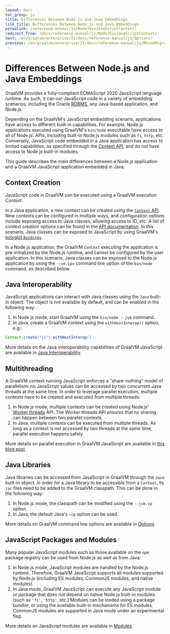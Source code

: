 ```yaml
---
layout: docs
toc_group: js
title: Differences Between Node.js and Java Embeddings
link_title: Differences Between Node.js and Java Embeddings
permalink: /reference-manual/js/NodeJSvsJavaScriptContext/
redirect_from: /docs/reference-manual/js/NodeJSvsJavaScriptContext/
next: /en/graalvm/enterprise/21/docs/reference-manual/js/Options/
previous: /en/graalvm/enterprise/21/docs/reference-manual/js/RhinoMigrationGuide/
---
```

# Differences Between Node.js and Java Embeddings

GraalVM provides a fully-compliant ECMAScript 2020 JavaScript language runtime.
As such, it can run JavaScript code in a variety of embedding scenarios, including the Oracle [RDBMS](https://www.graalvm.org/docs/examples/mle-oracle/), any Java-based application, and Node.js.

Depending on the GraalVM's JavaScript embedding scenario, applications have access to different built-in capabilities.
For example, Node.js applications executed using GraalVM's `bin/node` executable have access to all of Node.js' APIs, including built-in Node.js modules such as `fs`, `http`, etc.
Conversely, JavaScript code embedded in a Java application has access to limited capabilities, as specified through the [Context API](https://www.graalvm.org/reference-manual/embed-languages/#compile-and-run-a-polyglot-application), and do not have access to Node.js built-in modules.

This guide describes the main differences between a Node.js application and a GraalVM JavaScript application embedded in Java.

## Context Creation

JavaScript code in GraalVM can be executed using a GraalVM execution _Context_.

In a Java application, a new context can be created using the [`Context` API](https://www.graalvm.org/sdk/javadoc/org/graalvm/polyglot/Context.html).
New contexts can be configured in multiple ways, and configuration options include exposing access to Java classes, allowing access to IO, etc.
A list of context creation options can be found in the [API documentation](https://www.graalvm.org/sdk/javadoc/org/graalvm/polyglot/Context.html).
In this scenario, Java classes can be exposed to JavaScript by using GraalVM's [polyglot `Bindings`](https://www.graalvm.org/sdk/javadoc/org/graalvm/polyglot/Context.html#getPolyglotBindings--).

In a Node.js application, the GraalVM `Context` executing the application is pre-initialized by the Node.js runtime, and cannot be configured by the user application.
In this scenario, Java classes can be exposed to the Node.js application by using the `--vm.cp=` command line option of the `bin/node` command, as described below.


## Java Interoperability

JavaScript applications can interact with Java classes using the `Java` built-in object.
The object is not available by default, and can be enabled in the following way:

1. In Node.js mode, start GraalVM using the `bin/node --jvm` command.
2. In Java, create a GraalVM context using the `withHostInterop()` option, e.g.:
```java
Context.create("js").withHostInterop()
```
More details on the Java interoperability capabilities of GraalVM JavaScript are available in [Java Interoperability](https://github.com/oracle/graaljs/blob/master/docs/user/JavaInteroperability.md).

## Multithreading

A GraalVM context running JavaScript enforces a "share-nothing" model of parallelism: no JavaScript values can be accessed by two concurrent Java threads at the same time.
In order to leverage parallel execution, multiple contexts have to be created and executed from multiple threads:

1. In Node.js mode, multiple contexts can be created using Node.js' [Worker threads](https://nodejs.org/api/worker_threads.html) API.
The Worker threads API ensures that no sharing can happen between two parallel contexts.
2. In Java, multiple contexts can be executed from multiple threads.
As long as a context is not accessed by two threads at the same time, parallel execution happens safely.

More details on parallel execution in GraalVM JavaScript are available in [this blog post](https://medium.com/graalvm/multi-threaded-java-javascript-language-interoperability-in-graalvm-2f19c1f9c37b).

## Java Libraries

Java libraries can be accessed from JavaScript in GraalVM through the `Java` built-in object.
In order for a Java library to be accessible from a `Context`, its `jar` files need to be added to the GraalVM classpath. This can be done in the following way:

1. In Node.js mode, the classpath can be modified using the `--jvm.cp` option.
2. In Java, the default Java's `-cp` option can be used.

More details on GraalVM command line options are available in [Options](https://github.com/oracle/graaljs/blob/master/docs/user/Options.md).

## JavaScript Packages and Modules

Many popular JavaScript modules such as those available on the `npm` package registry can be used from Node.js as well as from Java:

1. In Node.js mode, JavaScript modules are handled by the Node.js runtime.
Therefore, GraalVM JavaScript supports all modules supported by Node.js (including ES modules, CommonJS modules, and native modules).
2. In Java mode, GraalVM JavaScript can execute any JavaScript module or package that does not depend on native Node.js built-in modules (such as `'fs'`, `'http'`, etc.)
Modules can be loaded using a package bundler, or using the available built-in mechanisms for ES modules.
CommonJS modules are supported in Java mode under an experimental flag.

More details on JavaScript modules are available in [Modules](https://github.com/oracle/graaljs/blob/master/docs/user/Modules.md).
